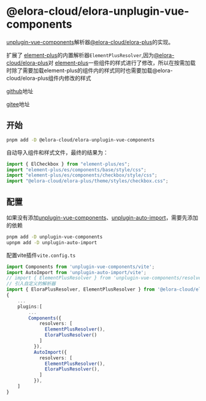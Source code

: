 # @elora-cloud/elora-unplugin-vue-components

[unplugin-vue-components](https://github.com/unplugin/unplugin-vue-components)解析器[@elora-cloud/elora-plus](https://github.com/Elora-Cloud/elora-cloud/packages/elora-plus)的实现。

扩展了 [element-plus](https://github.com/element-plus/element-plus)的内置解析器`ElementPlusResolver`,因为[@elora-cloud/elora-plus](https://github.com/Elora-Cloud/elora-cloud/packages/elora-plus)对 [element-plus](https://github.com/element-plus/element-plus)一些组件的样式进行了修改，所以在按需加载时除了需要加载element-plus的组件内的样式同时也需要加载@elora-cloud/elora-plus组件内修改的样式

[github](https://github.com/Elora-Cloud/elora-unplugin-vue-components)地址

[gitee](https://gitee.com/Elora-Cloud/elora-unplugin-vue-components)地址

## 开始

```sh
pnpm add -D @elora-cloud/elora-unplugin-vue-components
```

自动导入组件和样式文件，最终的结果为：

```js
import { ElCheckbox } from "element-plus/es";
import "element-plus/es/components/base/style/css";
import "element-plus/es/components/checkbox/style/css";
import "@elora-cloud/elora-plus/theme/styles/checkbox.css";
```

## 配置

如果没有添加[unplugin-vue-components](https://github.com/unplugin/unplugin-vue-components)、[unplugin-auto-import](https://github.com/unplugin/unplugin-auto-import)，需要先添加的依赖

```sh
pnpm add -D unplugin-vue-components
upnpm add -D unplugin-auto-import
```

配置vite插件`vite.config.ts`

```typescript
import Components from 'unplugin-vue-components/vite';
import AutoImport from 'unplugin-auto-import/vite';
// import { ElementPlusResolver } from 'unplugin-vue-components/resolvers'; 去掉默认的ElementPlusResolver
// 引入自定义的解析器
import { EloraPlusResolver, ElementPlusResolver } from '@elora-cloud/elora-unplugin-vue-components';
{
    ...
    plugins:[
        ...
        Components({
            resolvers: [
              ElementPlusResolver(), 
              EloraPlusResolver()
            ]
          }),
          AutoImport({
            resolvers: [
              ElementPlusResolver(),
              EloraPlusResolver(),
            ]
          }),
    ]
}
```

